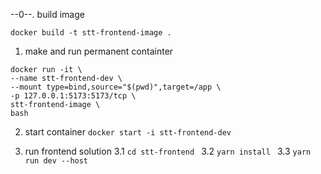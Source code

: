 --0--. build image
```
docker build -t stt-frontend-image .
```

1. make and run permanent containter
```
docker run -it \
--name stt-frontend-dev \
--mount type=bind,source="$(pwd)",target=/app \
-p 127.0.0.1:5173:5173/tcp \
stt-frontend-image \
bash
```

2. start container
``` docker start -i stt-frontend-dev ```

3. run frontend solution
    3.1 ```cd stt-frontend ```
    3.2 ```yarn install ```
    3.3 ```yarn run dev --host```
